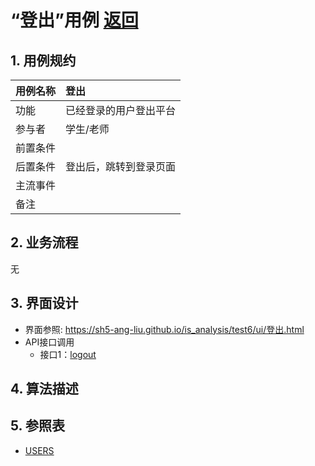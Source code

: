 # “登出”用例 [返回](../README.md)

## 1. 用例规约

| 用例名称 | 登出                   |
| -------- | :--------------------- |
| 功能     | 已经登录的用户登出平台 |
| 参与者   | 学生/老师              |
| 前置条件 |                        |
| 后置条件 | 登出后，跳转到登录页面 |
| 主流事件 |                        |
| 备注     |                        |

## 2. 业务流程
无

## 3. 界面设计
- 界面参照: https://sh5-ang-liu.github.io/is_analysis/test6/ui/登出.html
- API接口调用
    - 接口1：[logout](../接口/logout.md)

## 4. 算法描述

## 5. 参照表

- [USERS](../数据库设计.md/#USERS)